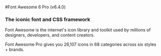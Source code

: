 #Font Awesome 6 Pro (v6.4.0)
### The iconic font and CSS framework

Font Awesome is the internet's icon library and toolkit used by millions of designers, developers, and content creators.

Font Awesome Pro gives you 26,107 icons in 68 categories across six styles + brands.